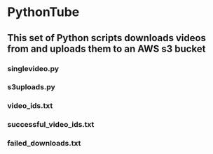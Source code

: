 # PythonTube
## This set of Python scripts downloads videos from and uploads them to an AWS s3 bucket

### singlevideo.py
### s3uploads.py
### video_ids.txt
### successful_video_ids.txt
### failed_downloads.txt



